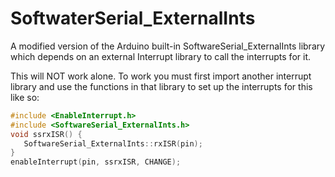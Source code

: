 # SoftwaterSerial_ExternalInts
A modified version of the Arduino built-in SoftwareSerial_ExternalInts library which depends on an external Interrupt library to call the interrupts for it.

This will NOT work alone.  To work you must first import another interrupt library and use the functions in that library to set up the interrupts for this like so:

```cpp
#include <EnableInterrupt.h>
#include <SoftwareSerial_ExternalInts.h>
void ssrxISR() {
   SoftwareSerial_ExternalInts::rxISR(pin);
}
enableInterrupt(pin, ssrxISR, CHANGE);
```
